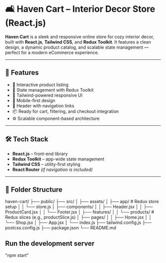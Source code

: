 # 🛋️ Haven Cart – Interior Decor Store (React.js)

**Haven Cart** is a sleek and responsive online store for cozy interior decor, built with **React.js**, **Tailwind CSS**, and **Redux Toolkit**. It features a clean design, a dynamic product catalog, and scalable state management — perfect for a modern eCommerce experience.

---

## 🚀 Features

- 🛒 Interactive product listing
- 🔄 State management with Redux Toolkit
- 🌈 Tailwind-powered responsive UI
- 📱 Mobile-first design
- 🧭 Header with navigation links
- 📦 Ready for cart, filtering, and checkout integration
- ⚙️ Scalable component-based architecture

---

## 🛠️ Tech Stack

- **React.js** – front-end library
- **Redux Toolkit** – app-wide state management
- **Tailwind CSS** – utility-first styling
- **React Router** *(if navigation is included)*

---

## 📂 Folder Structure

haven-cart/
├── public/
├── src/
│ ├── assets/
│ ├── app/ # Redux store setup
│ │ └── store.js
│ ├── components/
│ │ ├── Header.jsx
│ │ ├── ProductCard.jsx
│ │ └── Footer.jsx
│ ├── features/
│ │ └── products/ # Redux slices (e.g., productSlice.js)
│ ├── pages/
│ │ ├── Home.jsx
│ │ └── Shop.jsx
│ ├── App.jsx
│ └── index.js
├── tailwind.config.js
├── postcss.config.js
├── package.json
└── README.md

## Run the development server

"npm start"

